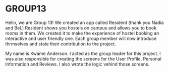 # GROUP13
Hello, we are Group 13!
We created an app called Resident (thank you Nadia and Bel.)
Resident shows you hostels on campus and allows you to book rooms in them.
We created it to make the experience of hostel booking an interactive and user friendly one.
Each group member will now introduce thrmselves and state their contribution to the project. 

My name is Kwame Anderson. I acted as the group leader for this project.
I was also responsible for creating the screens for
the User Profile, Personal Information and Reviews. I also wrote the logic vehind those screens.
